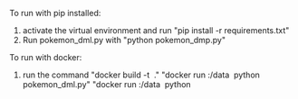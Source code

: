 To run with pip installed:
1. activate the virtual environment and run
    "pip install -r requirements.txt"
2. Run pokemon_dml.py with
    "python pokemon_dmp.py"

To run with docker:
1. run the command
    "docker build -t <image name> ."
    "docker run <volume name>:/data <image name> python pokemon_dml.py"
    "docker run <volume name>:/data <image name> python <script>"

WIP: app.py is the main function and runs the gui. Pokemon sets are still being constructed.
Current sets progress: 133/292 
Dragon, Ice, Fighting, Dark, Fire, Ghost, Steel, Electric, Rock